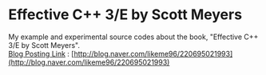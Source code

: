 # Effective C++ 3/E by Scott Meyers
My example and experimental source codes about the book, "Effective C++ 3/E by Scott Meyers".<br>
[Blog Posting Link](http://blog.naver.com/likeme96/220695021993) : [http://blog.naver.com/likeme96/220695021993](http://blog.naver.com/likeme96/220695021993)
